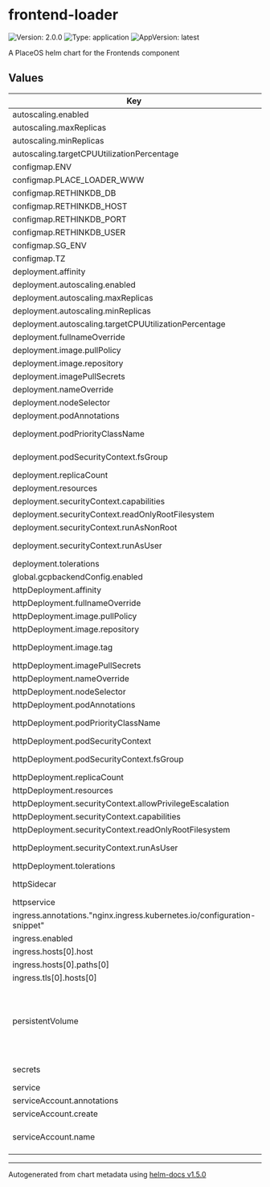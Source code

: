 # frontend-loader

![Version: 2.0.0](https://img.shields.io/badge/Version-2.0.0-informational?style=flat-square) ![Type: application](https://img.shields.io/badge/Type-application-informational?style=flat-square) ![AppVersion: latest](https://img.shields.io/badge/AppVersion-latest-informational?style=flat-square)

A PlaceOS helm chart for the Frontends component

## Values

| Key | Type | Default | Description |
|-----|------|---------|-------------|
| autoscaling.enabled | bool | `false` | enable horizontal pod autoscaling |
| autoscaling.maxReplicas | int | `10` |  |
| autoscaling.minReplicas | int | `1` |  |
| autoscaling.targetCPUUtilizationPercentage | int | `80` |  |
| configmap.ENV | string | `nil` | value exposed as environment variable to the pod |
| configmap.PLACE_LOADER_WWW | string | `"www"` | value exposed as environment variable to the pod |
| configmap.RETHINKDB_DB | string | `nil` | value exposed as environment variable to the pod |
| configmap.RETHINKDB_HOST | string | `nil` | value exposed as environment variable to the pod |
| configmap.RETHINKDB_PORT | int | `0` | value exposed as environment variable to the pod |
| configmap.RETHINKDB_USER | string | `nil` | value exposed as environment variable to the pod |
| configmap.SG_ENV | string | `nil` | value exposed as environment variable to the pod |
| configmap.TZ | string | `"Australia/Sydney"` | value exposed as environment variable to the pod |
| deployment.affinity | object | `{}` |  |
| deployment.autoscaling.enabled | bool | `false` | enable horizontal pod autoscaling |
| deployment.autoscaling.maxReplicas | int | `100` |  |
| deployment.autoscaling.minReplicas | int | `1` |  |
| deployment.autoscaling.targetCPUUtilizationPercentage | int | `80` |  |
| deployment.fullnameOverride | string | `""` |  |
| deployment.image.pullPolicy | string | `"IfNotPresent"` |  |
| deployment.image.repository | string | `"placeos/frontend-loader"` |  |
| deployment.imagePullSecrets | list | `[]` |  |
| deployment.nameOverride | string | `""` |  |
| deployment.nodeSelector | object | `{}` |  |
| deployment.podAnnotations | object | `{}` |  |
| deployment.podPriorityClassName | string | `"medium"` | pod priority class must exist already Generated by the init job chart |
| deployment.podSecurityContext.fsGroup | int | `10001` | fsGroup is defined at container build time and in most circumstances should not be changed |
| deployment.replicaCount | int | `1` | number of replicas to deploy |
| deployment.resources | object | `{}` | Pod resources request and limits |
| deployment.securityContext.capabilities | object | `{"drop":["ALL"]}` | Linux Capabilities for the container |
| deployment.securityContext.readOnlyRootFilesystem | bool | `true` |  |
| deployment.securityContext.runAsNonRoot | bool | `true` |  |
| deployment.securityContext.runAsUser | int | `10001` | runAsUser is defined at container build time and in most circumstances should not be changed |
| deployment.tolerations | list | `[]` |  |
| global.gcpbackendConfig.enabled | bool | `false` |  |
| httpDeployment.affinity | object | `{}` |  |
| httpDeployment.fullnameOverride | string | `""` |  |
| httpDeployment.image.pullPolicy | string | `"IfNotPresent"` |  |
| httpDeployment.image.repository | string | `"nginx"` |  |
| httpDeployment.image.tag | string | `"1.18"` | tag Overrides the image tag whose default is the chart appVersion. |
| httpDeployment.imagePullSecrets | list | `[]` |  |
| httpDeployment.nameOverride | string | `""` |  |
| httpDeployment.nodeSelector | object | `{}` |  |
| httpDeployment.podAnnotations | object | `{}` |  |
| httpDeployment.podPriorityClassName | string | `"medium"` | pod priority class must exist already Generated by the init job chart |
| httpDeployment.podSecurityContext | object | `{"fsGroup":10001}` | podSecurityContext for the pod |
| httpDeployment.podSecurityContext.fsGroup | int | `10001` | fsGroup is defined at container build time and in most circumstances should not be changed |
| httpDeployment.replicaCount | int | `1` | number of replicas to deploy |
| httpDeployment.resources | object | `{}` | Pod resources request and limits |
| httpDeployment.securityContext.allowPrivilegeEscalation | bool | `true` |  |
| httpDeployment.securityContext.capabilities | object | `{"add":["NET_BIND_SERVICE"],"drop":["ALL"]}` | Linux Capabilities for the container |
| httpDeployment.securityContext.readOnlyRootFilesystem | bool | `false` |  |
| httpDeployment.securityContext.runAsUser | int | `10001` | runAsUser is defined at container build time and in most circumstances should not be changed |
| httpDeployment.tolerations | list | `[]` |  |
| httpSidecar | bool | `false` | httpSidecar if true include http server side car container to frontend pod to serve static UI resources. |
| httpservice | object | `{"port":8080,"type":"ClusterIP"}` | service exposed by http server |
| ingress.annotations."nginx.ingress.kubernetes.io/configuration-snippet" | string | `"add_header X-Frame-Options SAMEORIGIN;"` |  |
| ingress.enabled | bool | `true` | ingress to expose the http server pod services |
| ingress.hosts[0].host | string | `"_"` |  |
| ingress.hosts[0].paths[0] | string | `"/"` |  |
| ingress.tls[0].hosts[0] | string | `"_"` |  |
| persistentVolume | object | `{"accessModes":["ReadWriteOnce"],"name":"www","storage":"1Gi"}` | persistentVolume configuration for the volume that conatains the static resources to serve backend persistentVolume.accssMode ReadWriteMany is required for distributed http serving which is set when httpSidecar: true see https://kubernetes.io/docs/concepts/storage/persistent-volumes/#access-modes |
| secrets | object | `{"RETHINKDB_PASSWORD":null}` | secrets for the deployment exposed as environment variables to the pod |
| service | object | `{"port":3000,"type":"ClusterIP"}` | service exposed by frontend deployment |
| serviceAccount.annotations | object | `{}` | Annotations to add to the service account |
| serviceAccount.create | bool | `false` | Specifies whether a service account should be created |
| serviceAccount.name | string | `""` | The name of the service account to use. If not set and create is true, a name is generated using the fullname template |

----------------------------------------------
Autogenerated from chart metadata using [helm-docs v1.5.0](https://github.com/norwoodj/helm-docs/releases/v1.5.0)
